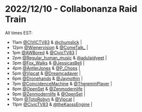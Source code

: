 # 2022/12/10 - Collabonanza Raid Train

All times EST: 
 - 11am [@CIVICTV83](https://twitch.tv/CIVICTV83) & [@chumslick](https://twitch.tv/chumslick) | 
 - 12pm [@Wienervision](https://twitch.tv/Wienervision) & [@ComeTalk_](https://twitch.tv/ComeTalk_) |
 - 1pm [@AWBored](https://twitch.tv/AWBored) & [@CivicTV83](https://twitch.tv/CivicTV83) |
 - 2pm [@Regular_human_music](https://twitch.tv/Regular_human_music) & [@adulaidyeet](https://twitch.tv/adulaidyeet) |
 - 3pm [@Fox_Walks](https://twitch.tv/Fox_Walks) & [@JessicasBell](https://twitch.tv/JessicasBell) | 
 - 4pm [@AntlerJones](https://twitch.tv/AntlerJones) & [@P_Chops](https://twitch.tv/P_Chops) | 
 - 5pm [@Vjpcat](https://twitch.tv/Vjpcat) & [@Dreamcadaver](https://twitch.tv/Dreamcadaver) | 
 - 6pm [@Dronehands](https://twitch.tv/Dronehands) & [@Jaynothin](https://twitch.tv/Jaynothin) | 
 - 7pm [@CoincidenceMachine](https://twitch.tv/CoincidenceMachine) & [@ThereminPlayer](https://twitch.tv/ThereminPlayer) | 
 - 8pm [@OpenSet](https://twitch.tv/OpenSet) & [@Zenmodernlife](https://twitch.tv/Zenmodernlife) | 
 - 9pm [@Zenmodernlife](https://twitch.tv/Zenmodernlife) & [@OpenSet](https://twitch.tv/OpenSet) | 
 - 10pm [@TotoRobyn](https://twitch.tv/TotoRobyn) & [@Vjpcat](https://twitch.tv/Vjpcat) | 
 - 11pm [@CivicTV83](https://twitch.tv/CivicTV83) & [@theKaossEngine](https://twitch.tv/theKaossEngine) | 
